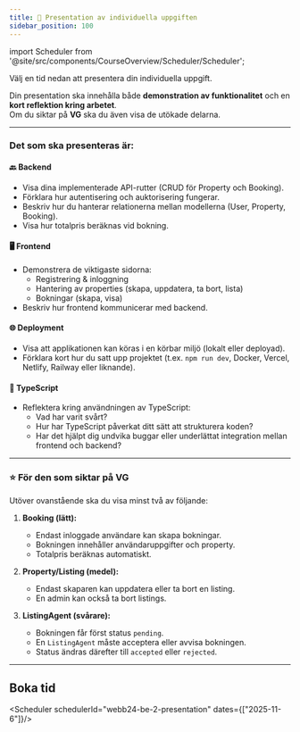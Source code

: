 ```yaml
---
title: 📆 Presentation av individuella uppgiften
sidebar_position: 100
---
```


import Scheduler from '@site/src/components/CourseOverview/Scheduler/Scheduler';

Välj en tid nedan att presentera din individuella uppgift.  

Din presentation ska innehålla både **demonstration av funktionalitet** och en **kort reflektion kring arbetet**.  
Om du siktar på **VG** ska du även visa de utökade delarna.

---

### Det som ska presenteras är:

#### 🔙 Backend
- Visa dina implementerade API-rutter (CRUD för Property och Booking).  
- Förklara hur autentisering och auktorisering fungerar.  
- Beskriv hur du hanterar relationerna mellan modellerna (User, Property, Booking).  
- Visa hur totalpris beräknas vid bokning.

#### 🖥 Frontend
- Demonstrera de viktigaste sidorna:  
  - Registrering & inloggning  
  - Hantering av properties (skapa, uppdatera, ta bort, lista)  
  - Bokningar (skapa, visa)  
- Beskriv hur frontend kommunicerar med backend.

#### 🌐 Deployment
- Visa att applikationen kan köras i en körbar miljö (lokalt eller deployad).  
- Förklara kort hur du satt upp projektet (t.ex. `npm run dev`, Docker, Vercel, Netlify, Railway eller liknande).

#### 📝 TypeScript
- Reflektera kring användningen av TypeScript:  
  - Vad har varit svårt?  
  - Hur har TypeScript påverkat ditt sätt att strukturera koden?  
  - Har det hjälpt dig undvika buggar eller underlättat integration mellan frontend och backend?

---

### ⭐ För den som siktar på VG
Utöver ovanstående ska du visa minst två av följande:

1. **Booking (lätt):**  
   - Endast inloggade användare kan skapa bokningar.  
   - Bokningen innehåller användaruppgifter och property.  
   - Totalpris beräknas automatiskt.  

2. **Property/Listing (medel):**  
   - Endast skaparen kan uppdatera eller ta bort en listing.  
   - En admin kan också ta bort listings.  

3. **ListingAgent (svårare):**  
   - Bokningen får först status `pending`.  
   - En `ListingAgent` måste acceptera eller avvisa bokningen.  
   - Status ändras därefter till `accepted` eller `rejected`.

---

## Boka tid

<Scheduler schedulerId="webb24-be-2-presentation" dates={["2025-11-6"]}/>
